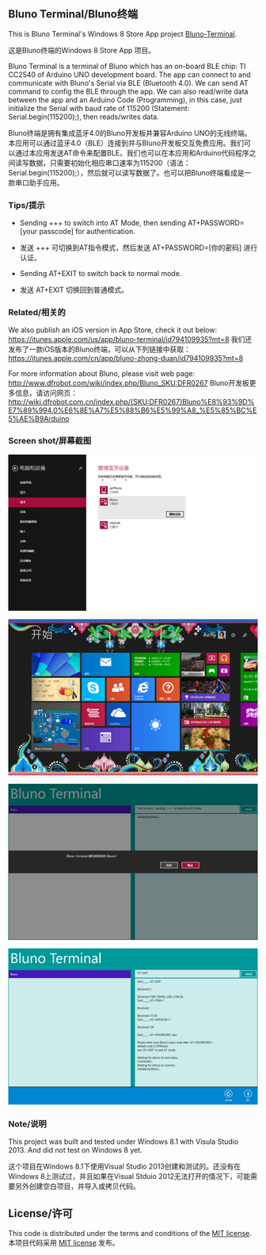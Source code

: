## Bluno Terminal/Bluno终端

This is Bluno Terminal's Windows 8 Store App project [Bluno-Terminal](https://github.com/Airfly/Bluno-Terminal).

这是Bluno终端的Windows 8 Store App 项目。

Bluno Terminal is a terminal of Bluno which has an on-board BLE chip: TI CC2540 of Arduino UNO development board. The app can connect to and communicate with Bluno's Serial via BLE (Bluetooth 4.0). We can send AT command to config the BLE through the app. We can also read/write data between the app and an Arduino Code (Programming), in this case, just initialize the Serial with baud rate of 115200 (Statement: Serial.begin(115200);), then reads/writes data.

Bluno终端是拥有集成蓝牙4.0的Bluno开发板并兼容Arduino UNO的无线终端。本应用可以通过蓝牙4.0（BLE）连接到并与Bluno开发板交互免费应用。我们可以通过本应用发送AT命令来配置BLE。我们也可以在本应用和Arduino代码程序之间读写数据，只需要初始化相应串口速率为115200（语法： Serial.begin(115200);），然后就可以读写数据了。也可以把Bluno终端看成是一款串口助手应用。

### Tips/提示

* Sending +++ to switch into AT Mode, then sending AT+PASSWORD=[your passcode] for authentication.
* 发送 +++ 可切换到AT指令模式，然后发送 AT+PASSWORD=[你的密码] 进行认证。

* Sending AT+EXIT to switch back to normal mode.
* 发送 AT+EXIT 切换回到普通模式。

### Related/相关的

We also publish an iOS version in App Store, check it out below:
https://itunes.apple.com/us/app/bluno-terminal/id794109935?mt=8
我们还发布了一款iOS版本的Bluno终端，可以从下列链接中获取：
https://itunes.apple.com/cn/app/bluno-zhong-duan/id794109935?mt=8

For more information about Bluno, please visit web page: http://www.dfrobot.com/wiki/index.php/Bluno_SKU:DFR0267
Bluno开发板更多信息，请访问网页：
http://wiki.dfrobot.com.cn/index.php/(SKU:DFR0267)Bluno%E8%93%9D%E7%89%994.0%E6%8E%A7%E5%88%B6%E5%99%A8_%E5%85%BC%E5%AE%B9Arduino

### Screen shot/屏幕截图

![蓝牙配对](screenshot/1-pair.png "蓝牙配对")

![磁贴](screenshot/2-tile.png "磁贴")

![蓝牙访问许可](screenshot/3-running.png "蓝牙访问许可")

![数据发送及接收](screenshot/4-running.png "数据发送及接收")

### Note/说明

This project was built and tested under Windows 8.1 with Visula Studio 2013. And did not test on Windows 8 yet.

这个项目在Windows 8.1下使用Visual Studio 2013创建和测试的。还没有在Windows 8上测试过，并且如果在Visual Stduio 2012无法打开的情况下，可能需要另外创建空白项目，并导入或拷贝代码。

## License/许可

This code is distributed under the terms and conditions of the [MIT license](LICENSE).
本项目代码采用 [MIT license](LICENSE) 发布。